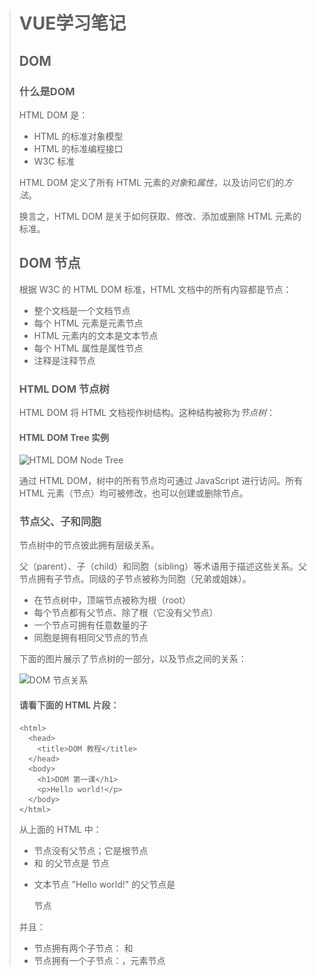 > # VUE学习笔记
>
> ## DOM
>
> ### 什么是DOM
>
> HTML DOM 是：
>
> - HTML 的标准对象模型
> - HTML 的标准编程接口
> - W3C 标准
>
> HTML DOM 定义了所有 HTML 元素的*对象*和*属性*，以及访问它们的*方法*。
>
> 换言之，HTML DOM 是关于如何获取、修改、添加或删除 HTML 元素的标准。
>
> 
>
> ## DOM 节点
>
> 根据 W3C 的 HTML DOM 标准，HTML 文档中的所有内容都是节点：
>
> - 整个文档是一个文档节点
> - 每个 HTML 元素是元素节点
> - HTML 元素内的文本是文本节点
> - 每个 HTML 属性是属性节点
> - 注释是注释节点
>
> ### HTML DOM 节点树
>
> HTML DOM 将 HTML 文档视作树结构。这种结构被称为*节点树*：
>
> #### HTML DOM Tree 实例
>
> ![HTML DOM Node Tree](https://www.w3school.com.cn/i/ct_htmltree.gif)
>
> 通过 HTML DOM，树中的所有节点均可通过 JavaScript 进行访问。所有 HTML 元素（节点）均可被修改，也可以创建或删除节点。
>
> ### 节点父、子和同胞
>
> 节点树中的节点彼此拥有层级关系。
>
> 父（parent）、子（child）和同胞（sibling）等术语用于描述这些关系。父节点拥有子节点。同级的子节点被称为同胞（兄弟或姐妹）。
>
> - 在节点树中，顶端节点被称为根（root）
> - 每个节点都有父节点、除了根（它没有父节点）
> - 一个节点可拥有任意数量的子
> - 同胞是拥有相同父节点的节点
>
> 下面的图片展示了节点树的一部分，以及节点之间的关系：
>
> ![DOM 节点关系](https://www.w3school.com.cn/i/dom_navigate.gif)
>
> #### 请看下面的 HTML 片段：
>
> ```
> <html>
>   <head>
>     <title>DOM 教程</title>
>   </head>
>   <body>
>     <h1>DOM 第一课</h1>
>     <p>Hello world!</p>
>   </body>
> </html>
> ```
>
> 从上面的 HTML 中：
>
> - <html> 节点没有父节点；它是根节点
>
> - <head> 和 <body> 的父节点是 <html> 节点
>
> - 文本节点 "Hello world!" 的父节点是 <p> 节点
>
> 并且：
>
> - <html> 节点拥有两个子节点：<head> 和 <body>
>
> - <head> 节点拥有一个子节点：<title> 节点
>
> - <title> 节点也拥有一个子节点：文本节点 "DOM 教程"
>
> - <h1> 和 <p> 节点是同胞节点，同时也是 <body> 的子节点
>
> 并且：
>
> - <head> 元素是 <html> 元素的首个子节点
>
> - <body> 元素是 <html> 元素的最后一个子节点
>
> - <h1> 元素是 <body> 元素的首个子节点
>
> - <p> 元素是 <body> 元素的最后一个子节点
>
> #### 警告！
>
> DOM 处理中的常见错误是希望元素节点包含文本。
>
> 在本例中：*<title>DOM 教程</title>*，元素节点 <title>，包含值为 "DOM 教程" 的*文本节点*。
>
> 可通过节点的 *innerHTML* 属性来访问文本节点的值。
>
> 
>
> ## `v-if`
>
> `v-if` 指令用于条件性地渲染一块内容。这块内容只会在指令的表达式返回 truthy 值的时候被渲染。
>
> ```html
> <h1 v-if="awesome">Vue is awesome!</h1>
> ```
>
> 
>
> 也可以用 `v-else` 添加一个“else 块”：
>
> ```html
> <h1 v-if="awesome">Vue is awesome!</h1>
> <h1 v-else>Oh no 😢</h1>
> ```
>
> 
>
> ### 在-template-元素上使用-v-if-条件渲染分组在 `<template>` 元素上使用 `v-if` 条件渲染分组
>
> 因为 `v-if` 是一个指令，所以必须将它添加到一个元素上。但是如果想切换多个元素呢？此时可以把一个 `<template>` 元素当做不可见的包裹元素，并在上面使用 `v-if`。最终的渲染结果将不包含 `<template>` 元素。
>
> ```html
> <template v-if="ok">
>   <h1>Title</h1>
>   <p>Paragraph 1</p>
>   <p>Paragraph 2</p>
> </template>
> ```
>
> 
>
> ### `v-else`
>
> 你可以使用 `v-else` 指令来表示 `v-if` 的“else 块”：
>
> ```html
> <div v-if="Math.random() > 0.5">
>   Now you see me
> </div>
> <div v-else>
>   Now you don't
> </div>
> ```
>
> 
>
> `v-else` 元素必须紧跟在带 `v-if` 或者 `v-else-if` 的元素的后面，否则它将不会被识别。
>
> ### `v-else-if`
>
> `v-else-if`，顾名思义，充当 `v-if` 的“else-if 块”，并且可以连续使用：
>
> ```html
> <div v-if="type === 'A'">
>   A
> </div>
> <div v-else-if="type === 'B'">
>   B
> </div>
> <div v-else-if="type === 'C'">
>   C
> </div>
> <div v-else>
>   Not A/B/C
> </div>
> ```
>
> 
>
> 与 `v-else` 的用法类似，`v-else-if` 也必须紧跟在带 `v-if` 或者 `v-else-if` 的元素之后。
>
> ### `v-show`
>
> 另一个用于条件性展示元素的选项是 `v-show` 指令。用法大致一样：
>
> ```html
> <h1 v-show="ok">Hello!</h1>
> ```
>
> 不同的是带有 `v-show` 的元素始终会被渲染并保留在 DOM 中。`v-show` 只是简单地切换元素的 CSS property `display`。
>
> 注意，`v-show` 不支持 `<template>` 元素，也不支持 `v-else`。
>
> ### v-if` vs `v-show
>
> `v-if` 是“真正”的条件渲染，因为它会确保在切换过程中，条件块内的事件监听器和子组件适当地被销毁和重建。
>
> `v-if` 也是**惰性的**：如果在初始渲染时条件为假，则什么也不做——直到条件第一次变为真时，才会开始渲染条件块。
>
> 相比之下，`v-show` 就简单得多——不管初始条件是什么，元素总是会被渲染，并且只是简单地基于 CSS 进行切换。
>
> 一般来说，`v-if` 有更高的切换开销，而 `v-show` 有更高的初始渲染开销。因此，如果需要非常频繁地切换，则使用 `v-show` 较好；如果在运行时条件很少改变，则使用 `v-if` 较好。
>
> ### v-if` 与 `v-for一起使用
>
> 提示
>
> **不推荐**同时使用 `v-if` 和 `v-for`。
>
> 当 `v-if` 与 `v-for` 一起使用时，`v-if` 具有比 `v-for` 更高的优先级。
>
> 
>
> ### slot-scope和scope.row
>
> 不懂看这个
>
> https://blog.csdn.net/houyibing930920/article/details/89513246?utm_medium=distribute.pc_relevant.none-task-blog-2%7Edefault%7EBlogCommendFromMachineLearnPai2%7Edefault-3.control&depth_1-utm_source=distribute.pc_relevant.none-task-blog-2%7Edefault%7EBlogCommendFromMachineLearnPai2%7Edefault-3.control
>
> ![image-20210824111522788](README.assets/image-20210824111522788.png)
>
> **1.slot-scope=“scope”**
> 作用域插槽中定义一个对象(这里对象被定义为scope)来存储插槽上绑定的数据的用法
>
> **2.scope.row**
> 使用ElementUI表格模板渲染数据时使用
>
> 总体上说明：
> 当前行数据的获取也会用到插槽,scope相当于一行的数据， scope.row相当于当前行的数据对象
>
> 
>
> ## 可清空单选选择器
>
> 为`el-select`设置`clearable`属性，则可将选择器清空。需要注意的是，`clearable`属性仅适用于单选。
>
> ```
> <template>
>   <el-select v-model="value" clearable placeholder="请选择">
>     <el-option
>       v-for="item in options"
>       :key="item.value"
>       :label="item.label"
>       :value="item.value">
>     </el-option>
>   </el-select>
> </template>
> 
> <script>
>   export default {
>     data() {
>       return {
>         options: [{
>           value: '选项1',
>           label: '黄金糕'
>         }, {
>           value: '选项2',
>           label: '双皮奶'
>         }, {
>           value: '选项3',
>           label: '蚵仔煎'
>         }, {
>           value: '选项4',
>           label: '龙须面'
>         }, {
>           value: '选项5',
>           label: '北京烤鸭'
>         }],
>         value: ''
>       }
>     }
>   }
> </script>
> ```
>
> # vue使用笔记
>
> ## 更换表格单个单元格颜色
>
> <!--表头添加属性 :cell-style-->
>  <el-table :data="tableData"  border size="mini"  :cell-style="addClass" >
>   	<!--列字段不做改变 只添加 prop属性 设定 label -->
>  	<el-table-column prop="workable" label="评价1" align="center"></el-table-column>
>  </el-table>
>
>  methods: {
> 	//此处实现的就是基本的逻辑处理了。
> 	//绿色记20分，黄色记10分，红色记5分
>      addClass({row,column,rowIndex,columnIndex}){
>    		 //column.label 对应列上的 label=" 评价1"
>          if (column.label==='评价1') {
>          	 //row.workable 对应列上的 prop="workable"
>              if(row.workable === 20){
>              	// 设定背景色 
>              	//这里也可以给颜色值 'background: #f57f17' ;
>                  return 'background: green;';
>              }else if(row.workable === 10){
>                  return 'background: yellow;';
>              }else if(row.workable === 5){
>                  return 'background: red;';
>              }
>          }else if(column.label==='评价2'){
>              if(row.planQuality === 20){
>                  return 'background: green;';
>              }else if(row.planQuality === 10){
>                  return 'background: yellow;';
>              }else if(row.planQuality === 5){
>                  return 'background: red;';
>              }
>          }else if(column.label==='评价3'){
>              if(row.publicity === 20){
>                  return 'background: green;';
>              }else if(row.publicity === 10){
>                  return 'background: yellow;';
>              }else if(row.publicity === 5){
>                  return 'background: red;';
>              }
>          }else if(column.label==='评价4'){
>              if(row.photo === 20){
>                  return 'background: green;';
>              }else if(row.photo === 10){
>                  return 'background: yellow;';
>              }else if(row.photo === 5){
>                  return 'background: red;';
>              }
>          }else if(column.label==='评价5'){
>              if(row.implement === 20){
>                  return 'background: green;';
>              }else if(row.implement === 10){
>                  return 'background: yellow;';
>              }else if(row.implement === 5){
>                  return 'background: red;';
>              }
>          }else if(column.label==='综合评价'){
>              //绿：(80-100]，  黄：[60,80],  红：[25，60)
>              if(80<row.complex && row.complex <=100){
>                  return 'background: green;';
>              }else if(60<=row.complex &&row.complex <=80){
>                  return 'background: yellow;';
>              }else if(25<=row.complex && row.complex<60){
>                  return 'background: red;';
>              }
>          }
>      },
> }
>
> 
>
> ## 对templete,script,div标签的理解
>
> #### templete
>
> **实际上 元素是被当做一个不可见的包裹元素，主要用于分组的条件判断和列表渲染。**
>
> 我们知道 .vue 文件的基本结构是：
>
> [![复制代码](https://common.cnblogs.com/images/copycode.gif)](javascript:void(0);)
>
> ```
> <template>
>        ........
> </template>
> 
> <script>
>     export default {
>         name: "demo"
> 
>     }
> </script>
> 
> <style scoped>
> 
>     .demo {
>           font-size: 28px;
>     }
> 
> </style>    
> ```
>
> [![复制代码](https://common.cnblogs.com/images/copycode.gif)](javascript:void(0);)
>
> 上面template标签，我们都知道是用来写 html 模板的，且内部必须只有一个根元素，像这样（不然报错）
>
> ```
> <template>
>     <div class="demo">
>         .....
>     </div>
> </template>
> ```
>
> 但有时候我们也会看到，这样的写法，在template上使用for循环：
>
>  
>
> [![复制代码](https://common.cnblogs.com/images/copycode.gif)](javascript:void(0);)
>
> ```
> <template>
>     <div class="root">
>         <!--在template上使用for循环-->
>         <template v-for="item,index in 5">
>             <div>{{index}}---{{item}}</div>
>         </template>
>     </div>
> </template>
> ```
>
> [![复制代码](https://common.cnblogs.com/images/copycode.gif)](javascript:void(0);)
>
> 下面我们来看一下template是什么:
>
> ```
> <template>
>     <div class="root">
>         <template>看看外面的标签是什么</template>
>     </div>
> </template>
> ```
>
> 在浏览器中解析完的结果：
>
> ![img](https://img2018.cnblogs.com/blog/1249006/201904/1249006-20190410213442758-12098601.png)
>
>  
>
>  可以看到文字外面是 div.root ，所以本质上的<template>标签并没有什么意义。
>
> 所以我们再来看一下刚才的循环：
>
> [![复制代码](https://common.cnblogs.com/images/copycode.gif)](javascript:void(0);)
>
> ```
> <template>
>     <div class="root">
> 
>         <template v-for="item,index in 5">
>             <div>测试{{index}}</div>
>         </template>
> 
>     </div>
> </template>
> ```
>
> [![复制代码](https://common.cnblogs.com/images/copycode.gif)](javascript:void(0);)
>
> 浏览器解析后的效果：
>
> ![img](https://img2018.cnblogs.com/blog/1249006/201904/1249006-20190410213911773-1435162775.png)
>
>  
>
>  可以看出这样写,类似平常这样写：
>
> [![复制代码](https://common.cnblogs.com/images/copycode.gif)](javascript:void(0);)
>
> ```
> <template>
>     <div class="root">
> 
>         <div v-for="item,index in 5">
>             <div>测试{{index}}</div>
>         </div>
> 
>     </div>
> </template>
> ```
>
> [![复制代码](https://common.cnblogs.com/images/copycode.gif)](javascript:void(0);)
>
> 但是这样循环出来会多出一层div来
>
> ![img](https://img2018.cnblogs.com/blog/1249006/201904/1249006-20190410214507300-599615905.png)
>
>  
>
>  所以我们有时候,不需要这外层的 div 所以我们可以采用上面 的方法，在 <template>标签上使用 v-for来循环。或者这样写：
>
> [![复制代码](https://common.cnblogs.com/images/copycode.gif)](javascript:void(0);)
>
> ```
> <template>
>     <div class="root">
> 
>         <div v-for="item,index in 5" :key="index">测试{{index}}</div>
> 
>     </div>
> </template>
> ```
>
> [![复制代码](https://common.cnblogs.com/images/copycode.gif)](javascript:void(0);)
>
> ####  script
>
> ##### 标签定义及使用说明
>
> <script> 标签用于定义客户端脚本，比如 JavaScript。
>
> <script> 元素既可包含脚本语句，也可以通过 "src" 属性指向外部脚本文件。
>
> JavaScript 通常用于图像操作、表单验证以及动态内容更改。
>
> ------
>
> ##### 提示和注释
>
> **注释：**如果使用 "src" 属性，则 <script> 元素必须是空的。
>
> **提示：**请参阅 [](https://www.runoob.com/tags/tag-noscript.html) 元素，对于那些在浏览器中禁用脚本或者其浏览器不支持客户端脚本的用户来说，该元素非常有用。
>
> **注释：** 有多种执行外部脚本的方法：
>
> - 如果 async="async"：脚本相对于页面的其余部分异步地执行（当页面继续进行解析时，脚本将被执行）
> - 如果不使用 async 且 defer="defer"：脚本将在页面完成解析时执行
> - 如果既不使用 async 也不使用 defer：在浏览器继续解析页面之前，立即读取并执行脚本
>
> 
>
> #### div
>
> ##### 定义和用法
>
> <div> 可定义文档中的分区或节（division/section）。
>
> <div> 标签可以把文档分割为独立的、不同的部分。它可以用作严格的组织工具，并且不使用任何格式与其关联。
>
> 如果用 id 或 class 来标记 <div>，那么该标签的作用会变得更加有效。
>
> ##### 用法
>
> <div> 是一个块级元素。这意味着它的内容自动地开始一个新行。实际上，换行是 <div> 固有的唯一格式表现。可以通过 <div> 的 class 或 id 应用额外的样式。
>
> 不必为每一个 <div> 都加上类或 id，虽然这样做也有一定的好处。
>
> 可以对同一个 <div> 元素应用 class 或 id 属性，但是更常见的情况是只应用其中一种。这两者的主要差异是，class 用于元素组（类似的元素，或者可以理解为某一类元素），而 id 用于标识单独的唯一的元素。
>
> 
